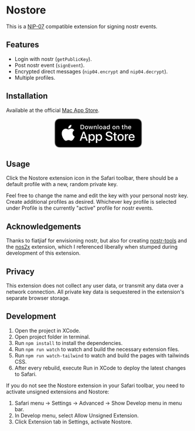 # Nostore

This is a [NIP-07][nip07] compatible extension for signing nostr events.

## Features

* Login with nostr (`getPublicKey`).
* Post nostr event (`signEvent`).
* Encrypted direct messages (`nip04.encrypt` and `nip04.decrypt`).
* Multiple profiles.

## Installation

Available at the official [Mac App Store](https://apps.apple.com/us/app/nostore/id1666553677).

<p align="center">
  <a href="https://apps.apple.com/us/app/nostore/id1666553677">
    <img src="/extras/mac-app-store-badge-small.svg" alt="App Store Download" />
  </a>
</p>

## Usage

Click the Nostore extension icon in the Safari toolbar, there should be a default profile with a new, random private key.

Feel free to change the name and edit the key with your personal nostr key. Create additional profiles as desired. Whichever key profile is selected under Profile is the currently "active" profile for nostr events.

## Acknowledgements

Thanks to fiatjiaf for envisioning nostr, but also for creating [nostr-tools][nostr-tools] and the [nos2x][nos2x] extension, which I referenced liberally when stumped during development of this extension.

## Privacy

This extension does not collect any user data, or transmit any data over a network connection. All private key data is sequestered in the extension's separate browser storage.

## Development

1. Open the project in XCode.
2. Open project folder in terminal.
3. Run `npm install` to install the dependencies.
4. Run `npm run watch` to watch and build the necessary extension files.
5. Run `npm run watch-tailwind` to watch and build the pages with tailwinds CSS.
6. After every rebuild, execute Run in XCode to deploy the latest changes to Safari.

If you do not see the Nostore extension in your Safari toolbar, you need to activate unsigned extensions and Nostore:

1. Safari menu -> Settings -> Advanced -> Show Develop menu in menu bar.
2. In Develop menu, select Allow Unsigned Extension.
3. Click Extension tab in Settings, activate Nostore.

[nip07]: https://github.com/nostr-protocol/nips/blob/master/07.md
[nostr-tools]: https://github.com/nbd-wtf/nostr-tools
[nos2x]: https://github.com/fiatjaf/nos2x
